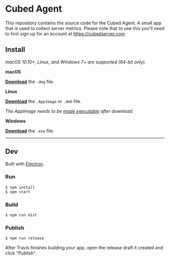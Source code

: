 # Cubed Agent

This repository contains the source code for the Cubed Agent. A small app that is used to collect server metrics. Please note that to use this you'll need to first sign up for an account at https://cubedserver.com

## Install

*macOS 10.10+, Linux, and Windows 7+ are supported (64-bit only).*

**macOS**

[**Download**](https://github.com/cubedserver/agent/releases/latest) the `.dmg` file.

**Linux**

[**Download**](https://github.com/cubedserver/agent/releases/latest) the `.AppImage` or `.deb` file.

*The AppImage needs to be [made executable](http://discourse.appimage.org/t/how-to-make-an-appimage-executable/80) after download.*

**Windows**

[**Download**](https://github.com/cubedserver/agent/releases/latest) the `.exe` file.

---

## Dev

Built with [Electron](https://electronjs.org).

### Run

```
$ npm install
$ npm start
```

### Build

```
$ npm run dist
```

### Publish

```
$ npm run release
```

After Travis finishes building your app, open the release draft it created and click "Publish".
